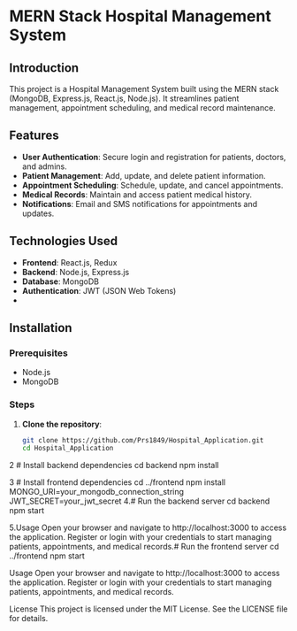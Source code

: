 # MERN Stack Hospital Management System

## Introduction

This project is a Hospital Management System built using the MERN stack (MongoDB, Express.js, React.js, Node.js). It streamlines patient management, appointment scheduling, and medical record maintenance.

## Features

- **User Authentication**: Secure login and registration for patients, doctors, and admins.
- **Patient Management**: Add, update, and delete patient information.
- **Appointment Scheduling**: Schedule, update, and cancel appointments.
- **Medical Records**: Maintain and access patient medical history.
- **Notifications**: Email and SMS notifications for appointments and updates.

## Technologies Used

- **Frontend**: React.js, Redux
- **Backend**: Node.js, Express.js
- **Database**: MongoDB
- **Authentication**: JWT (JSON Web Tokens)
- 

## Installation

### Prerequisites

- Node.js
- MongoDB

### Steps

1. **Clone the repository**:
   ```bash
   git clone https://github.com/Prs1849/Hospital_Application.git
   cd Hospital_Application
2 # Install backend dependencies
cd backend
npm install

3 # Install frontend dependencies
cd ../frontend
npm install
MONGO_URI=your_mongodb_connection_string
JWT_SECRET=your_jwt_secret
4.# Run the backend server
cd backend
npm start

5.Usage
Open your browser and navigate to http://localhost:3000 to access the application.
Register or login with your credentials to start managing patients, appointments, and medical records.# Run the frontend server
cd ../frontend
npm start

Usage
Open your browser and navigate to http://localhost:3000 to access the application.
Register or login with your credentials to start managing patients, appointments, and medical records.

License
This project is licensed under the MIT License. See the LICENSE file for details.

